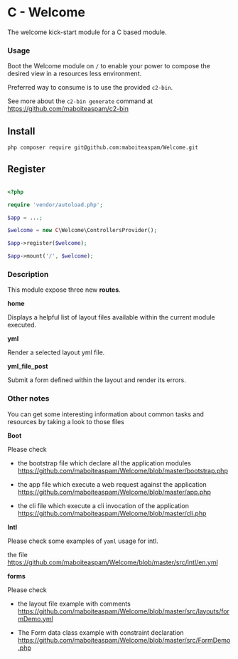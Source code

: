 # C - Welcome

The welcome kick-start module for a C based module.

### Usage

Boot the Welcome module on `/` to enable your power to compose the desired view
in a resources less environment.

Preferred way to consume is to use the provided `c2-bin`.

See more about the `c2-bin generate` command at https://github.com/maboiteaspam/c2-bin


## Install

```
php composer require git@github.com:maboiteaspam/Welcome.git
```

## Register

```php

<?php

require 'vendor/autoload.php';

$app = ...;

$welcome = new C\Welcome\ControllersProvider();

$app->register($welcome);

$app->mount('/', $welcome);

```

### Description

This module expose three new __routes__.

__home__

Displays a helpful list of layout files available within the current module executed.

__yml__

Render a selected layout yml file.

__yml_file_post__

Submit a form defined within the layout and render its errors.

### Other notes

You can get some interesting information about common tasks and resources
by taking a look to those files

__Boot__

Please check

- the bootstrap file which declare all the application modules
https://github.com/maboiteaspam/Welcome/blob/master/bootstrap.php

- the app file which execute a web request against the application
https://github.com/maboiteaspam/Welcome/blob/master/app.php

- the cli file which execute a cli invocation of the application
https://github.com/maboiteaspam/Welcome/blob/master/cli.php

__Intl__

Please check some examples of `yaml` usage for intl.

the file https://github.com/maboiteaspam/Welcome/blob/master/src/intl/en.yml

__forms__

Please check

- the layout file example with comments
https://github.com/maboiteaspam/Welcome/blob/master/src/layouts/formDemo.yml

- The Form data class example with constraint declaration
https://github.com/maboiteaspam/Welcome/blob/master/src/FormDemo.php

